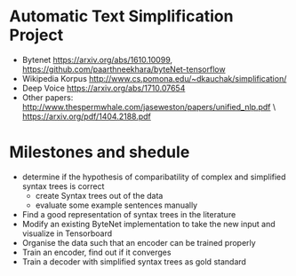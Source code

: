 # Automatic Text Simplification Project

* Bytenet https://arxiv.org/abs/1610.10099, https://github.com/paarthneekhara/byteNet-tensorflow
* Wikipedia Korpus http://www.cs.pomona.edu/~dkauchak/simplification/
* Deep Voice https://arxiv.org/abs/1710.07654
* Other papers: http://www.thespermwhale.com/jaseweston/papers/unified_nlp.pdf \\ https://arxiv.org/pdf/1404.2188.pdf

# Milestones and shedule
- determine if the hypothesis of comparibatility of complex and simplified syntax trees is correct
  - create Syntax trees out of the data
  - evaluate some example sentences manually
- Find a good representation of syntax trees in the literature
- Modify an existing ByteNet implementation to take the new input and visualize in Tensorboard
- Organise the data such that an encoder can be trained properly
- Train an encoder, find out if it converges
- Train a decoder with simplified syntax trees as gold standard
